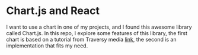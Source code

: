 # Chart.js and React

I want to use a chart in one of my projects, and I found this awesome library called Chart.js. In this repo, I explore some features of this library, the first chart is based on a tutorial from Traversy media [link](https://youtu.be/Ly-9VTXJlnA), the second is an implementation that fits my need.

